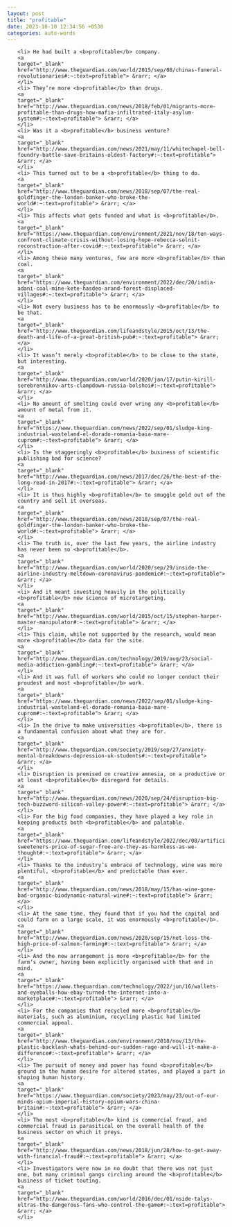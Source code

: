 ```yaml
---
layout: post
title: "profitable"
date: 2023-10-10 12:34:56 +0530
categories: auto-words
---
```

<ol>

    <li> He had built a <b>profitable</b> company.
    <a 
    target="_blank" 
    href="http://www.theguardian.com/world/2015/sep/08/chinas-funeral-revolutionaries#:~:text=profitable"> &rarr; </a>
    </li>
    <li> They’re more <b>profitable</b> than drugs.
    <a 
    target="_blank" 
    href="http://www.theguardian.com/news/2018/feb/01/migrants-more-profitable-than-drugs-how-mafia-infiltrated-italy-asylum-system#:~:text=profitable"> &rarr; </a>
    </li>
    <li> Was it a <b>profitable</b> business venture?
    <a 
    target="_blank" 
    href="http://www.theguardian.com/news/2021/may/11/whitechapel-bell-foundry-battle-save-britains-oldest-factory#:~:text=profitable"> &rarr; </a>
    </li>
    <li> This turned out to be a <b>profitable</b> thing to do.
    <a 
    target="_blank" 
    href="http://www.theguardian.com/news/2018/sep/07/the-real-goldfinger-the-london-banker-who-broke-the-world#:~:text=profitable"> &rarr; </a>
    </li>
    <li> This affects what gets funded and what is <b>profitable</b>.
    <a 
    target="_blank" 
    href="https://www.theguardian.com/environment/2021/nov/18/ten-ways-confront-climate-crisis-without-losing-hope-rebecca-solnit-reconstruction-after-covid#:~:text=profitable"> &rarr; </a>
    </li>
    <li> Among these many ventures, few are more <b>profitable</b> than coal.
    <a 
    target="_blank" 
    href="https://www.theguardian.com/environment/2022/dec/20/india-adani-coal-mine-kete-hasdeo-arand-forest-displaced-villages#:~:text=profitable"> &rarr; </a>
    </li>
    <li> Not every business has to be enormously <b>profitable</b> to be that.
    <a 
    target="_blank" 
    href="http://www.theguardian.com/lifeandstyle/2015/oct/13/the-death-and-life-of-a-great-british-pub#:~:text=profitable"> &rarr; </a>
    </li>
    <li> It wasn’t merely <b>profitable</b> to be close to the state, but interesting.
    <a 
    target="_blank" 
    href="http://www.theguardian.com/world/2020/jan/17/putin-kirill-serebrennikov-arts-clampdown-russia-bolshoi#:~:text=profitable"> &rarr; </a>
    </li>
    <li> No amount of smelting could ever wring any <b>profitable</b> amount of metal from it.
    <a 
    target="_blank" 
    href="https://www.theguardian.com/news/2022/sep/01/sludge-king-industrial-wasteland-el-dorado-romania-baia-mare-cuprom#:~:text=profitable"> &rarr; </a>
    </li>
    <li> Is the staggeringly <b>profitable</b> business of scientific publishing bad for science?
    <a 
    target="_blank" 
    href="http://www.theguardian.com/news/2017/dec/26/the-best-of-the-long-read-in-2017#:~:text=profitable"> &rarr; </a>
    </li>
    <li> It is thus highly <b>profitable</b> to smuggle gold out of the country and sell it overseas.
    <a 
    target="_blank" 
    href="http://www.theguardian.com/news/2018/sep/07/the-real-goldfinger-the-london-banker-who-broke-the-world#:~:text=profitable"> &rarr; </a>
    </li>
    <li> The truth is, over the last few years, the airline industry has never been so <b>profitable</b>.
    <a 
    target="_blank" 
    href="http://www.theguardian.com/world/2020/sep/29/inside-the-airline-industry-meltdown-coronavirus-pandemic#:~:text=profitable"> &rarr; </a>
    </li>
    <li> And it meant investing heavily in the politically <b>profitable</b> new science of microtargeting.
    <a 
    target="_blank" 
    href="http://www.theguardian.com/world/2015/oct/15/stephen-harper-master-manipulator#:~:text=profitable"> &rarr; </a>
    </li>
    <li> This claim, while not supported by the research, would mean more <b>profitable</b> data for the site.
    <a 
    target="_blank" 
    href="http://www.theguardian.com/technology/2019/aug/23/social-media-addiction-gambling#:~:text=profitable"> &rarr; </a>
    </li>
    <li> And it was full of workers who could no longer conduct their proudest and most <b>profitable</b> work.
    <a 
    target="_blank" 
    href="https://www.theguardian.com/news/2022/sep/01/sludge-king-industrial-wasteland-el-dorado-romania-baia-mare-cuprom#:~:text=profitable"> &rarr; </a>
    </li>
    <li> In the drive to make universities <b>profitable</b>, there is a fundamental confusion about what they are for.
    <a 
    target="_blank" 
    href="http://www.theguardian.com/society/2019/sep/27/anxiety-mental-breakdowns-depression-uk-students#:~:text=profitable"> &rarr; </a>
    </li>
    <li> Disruption is premised on creative amnesia, on a productive or at least <b>profitable</b> disregard for details.
    <a 
    target="_blank" 
    href="http://www.theguardian.com/news/2020/sep/24/disruption-big-tech-buzzword-silicon-valley-power#:~:text=profitable"> &rarr; </a>
    </li>
    <li> For the big food companies, they have played a key role in keeping products both <b>profitable</b> and palatable.
    <a 
    target="_blank" 
    href="https://www.theguardian.com/lifeandstyle/2022/dec/08/artificial-sweeteners-price-of-sugar-free-are-they-as-harmless-as-we-thought#:~:text=profitable"> &rarr; </a>
    </li>
    <li> Thanks to the industry’s embrace of technology, wine was more plentiful, <b>profitable</b> and predictable than ever.
    <a 
    target="_blank" 
    href="http://www.theguardian.com/news/2018/may/15/has-wine-gone-bad-organic-biodynamic-natural-wine#:~:text=profitable"> &rarr; </a>
    </li>
    <li> At the same time, they found that if you had the capital and could farm on a large scale, it was enormously <b>profitable</b>.
    <a 
    target="_blank" 
    href="http://www.theguardian.com/news/2020/sep/15/net-loss-the-high-price-of-salmon-farming#:~:text=profitable"> &rarr; </a>
    </li>
    <li> And the new arrangement is more <b>profitable</b> for the farm’s owner, having been explicitly organised with that end in mind.
    <a 
    target="_blank" 
    href="https://www.theguardian.com/technology/2022/jun/16/wallets-and-eyeballs-how-ebay-turned-the-internet-into-a-marketplace#:~:text=profitable"> &rarr; </a>
    </li>
    <li> For the companies that recycled more <b>profitable</b> materials, such as aluminium, recycling plastic had limited commercial appeal.
    <a 
    target="_blank" 
    href="http://www.theguardian.com/environment/2018/nov/13/the-plastic-backlash-whats-behind-our-sudden-rage-and-will-it-make-a-difference#:~:text=profitable"> &rarr; </a>
    </li>
    <li> The pursuit of money and power has found <b>profitable</b> ground in the human desire for altered states, and played a part in shaping human history.
    <a 
    target="_blank" 
    href="https://www.theguardian.com/society/2023/may/23/out-of-our-minds-opium-imperial-history-opium-wars-china-britain#:~:text=profitable"> &rarr; </a>
    </li>
    <li> The most <b>profitable</b> kind is commercial fraud, and commercial fraud is parasitical on the overall health of the business sector on which it preys.
    <a 
    target="_blank" 
    href="http://www.theguardian.com/news/2018/jun/28/how-to-get-away-with-financial-fraud#:~:text=profitable"> &rarr; </a>
    </li>
    <li> Investigators were now in no doubt that there was not just one, but many criminal gangs circling around the <b>profitable</b> business of ticket touting.
    <a 
    target="_blank" 
    href="http://www.theguardian.com/world/2016/dec/01/nside-talys-ultras-the-dangerous-fans-who-control-the-game#:~:text=profitable"> &rarr; </a>
    </li>